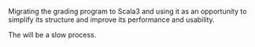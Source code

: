 Migrating the grading program to Scala3 and using it as an opportunity to
simplify its structure and improve its performance and usability.

The will be a slow process.
